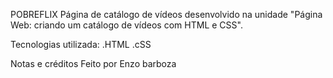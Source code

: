 POBREFLIX
Página de catálogo de vídeos desenvolvido na unidade "Página Web: criando um catálogo de vídeos com HTML e CSS".


Tecnologias utilizada:
.HTML
.cSS



Notas e créditos
Feito por Enzo barboza
